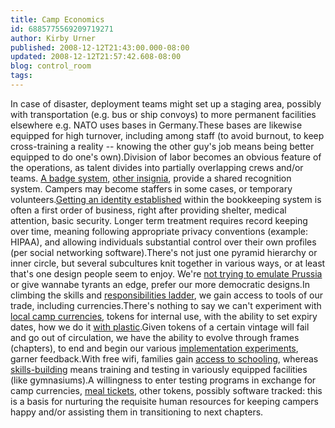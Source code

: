 ```yaml
---
title: Camp Economics
id: 6885775569209719271
author: Kirby Urner
published: 2008-12-12T21:43:00.000-08:00
updated: 2008-12-12T21:57:42.608-08:00
blog: control_room
tags: 
---
```


In case of disaster, deployment teams might set up a staging area, possibly with transportation (e.g. bus or ship convoys) to more permanent facilities elsewhere e.g. NATO uses bases in Germany.These bases are likewise equipped for high turnover, including among staff (to avoid burnout, to keep cross-training a reality -- knowing the other guy's job means being better equipped to do one's own).Division of labor becomes an obvious feature of the operations, as talent divides into partially overlapping crews and/or teams.  [A badge system](http://www.flickr.com/photos/17157315@N00/3103952552/), [other insignia](http://www.flickr.com/photos/17157315@N00/3049401484/), provide a shared recognition system.  Campers may become staffers in some cases, or temporary volunteers.[Getting an identity established](http://controlroom.blogspot.com/2008/06/identity-management.html) within the bookkeeping system is often a first order of business, right after providing shelter, medical attention,  basic security.  Longer term treatment requires record keeping over time, meaning following appropriate privacy conventions (example: HIPAA), and allowing individuals substantial control over their own profiles (per social networking software).There's not just one pyramid hierarchy or inner circle, but several subcultures knit together in various ways, or at least that's one design people seem to enjoy.  We're [not trying to emulate Prussia](http://mail.python.org/pipermail/edu-sig/2008-December/008910.html) or give wannabe tyrants an edge, prefer our more democratic designs.In climbing the skills and [responsibilities ladder](http://www.flickr.com/photos/17157315@N00/3093882976/), we gain access to tools of our trade, including currencies.There's nothing to say we can't experiment with [local camp currencies](http://www.flickr.com/photos/17157315@N00/3103952622/), tokens for internal use, with the ability to set expiry dates, how we do it [with plastic](http://www.flickr.com/photos/17157315@N00/3100605633/).Given tokens of a certain vintage will fail and go out of circulation, we have the ability to evolve through frames (chapters), to end and begin our various [implementation experiments](http://www.grunch.net/synergetics/pr.html), garner feedback.With free wifi, families gain [access to schooling](http://worldgame.blogspot.com/2008/11/self-schooling.html), whereas [skills-building](http://mybizmo.blogspot.com/2007/05/barcamp-portland.html) means training and testing in variously equipped facilities (like gymnasiums).A willingness to enter testing programs in exchange for camp currencies, [meal tickets](http://www.flickr.com/photos/17157315@N00/3103952622/), other tokens, possibly software tracked:  this is a basis for nurturing the requisite human resources for keeping campers happy and/or assisting them in transitioning to next chapters.